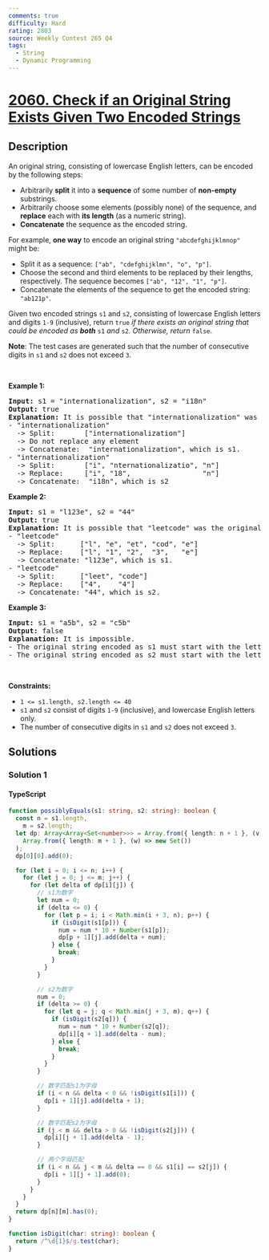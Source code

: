 ```yaml
---
comments: true
difficulty: Hard
rating: 2803
source: Weekly Contest 265 Q4
tags:
  - String
  - Dynamic Programming
---
```


<!-- problem:start -->

# [2060. Check if an Original String Exists Given Two Encoded Strings](https://leetcode.com/problems/check-if-an-original-string-exists-given-two-encoded-strings)

## Description

<!-- description:start -->

<p>An original string, consisting of lowercase English letters, can be encoded by the following steps:</p>

<ul>
	<li>Arbitrarily <strong>split</strong> it into a <strong>sequence</strong> of some number of <strong>non-empty</strong> substrings.</li>
	<li>Arbitrarily choose some elements (possibly none) of the sequence, and <strong>replace</strong> each with <strong>its length</strong> (as a numeric string).</li>
	<li><strong>Concatenate</strong> the sequence as the encoded string.</li>
</ul>

<p>For example, <strong>one way</strong> to encode an original string <code>&quot;abcdefghijklmnop&quot;</code> might be:</p>

<ul>
	<li>Split it as a sequence: <code>[&quot;ab&quot;, &quot;cdefghijklmn&quot;, &quot;o&quot;, &quot;p&quot;]</code>.</li>
	<li>Choose the second and third elements to be replaced by their lengths, respectively. The sequence becomes <code>[&quot;ab&quot;, &quot;12&quot;, &quot;1&quot;, &quot;p&quot;]</code>.</li>
	<li>Concatenate the elements of the sequence to get the encoded string: <code>&quot;ab121p&quot;</code>.</li>
</ul>

<p>Given two encoded strings <code>s1</code> and <code>s2</code>, consisting of lowercase English letters and digits <code>1-9</code> (inclusive), return <code>true</code><em> if there exists an original string that could be encoded as <strong>both</strong> </em><code>s1</code><em> and </em><code>s2</code><em>. Otherwise, return </em><code>false</code>.</p>

<p><strong>Note</strong>: The test cases are generated such that the number of consecutive digits in <code>s1</code> and <code>s2</code> does not exceed <code>3</code>.</p>

<p>&nbsp;</p>
<p><strong class="example">Example 1:</strong></p>

<pre>
<strong>Input:</strong> s1 = &quot;internationalization&quot;, s2 = &quot;i18n&quot;
<strong>Output:</strong> true
<strong>Explanation:</strong> It is possible that &quot;internationalization&quot; was the original string.
- &quot;internationalization&quot; 
  -&gt; Split:       [&quot;internationalization&quot;]
  -&gt; Do not replace any element
  -&gt; Concatenate:  &quot;internationalization&quot;, which is s1.
- &quot;internationalization&quot;
  -&gt; Split:       [&quot;i&quot;, &quot;nternationalizatio&quot;, &quot;n&quot;]
  -&gt; Replace:     [&quot;i&quot;, &quot;18&quot;,                 &quot;n&quot;]
  -&gt; Concatenate:  &quot;i18n&quot;, which is s2
</pre>

<p><strong class="example">Example 2:</strong></p>

<pre>
<strong>Input:</strong> s1 = &quot;l123e&quot;, s2 = &quot;44&quot;
<strong>Output:</strong> true
<strong>Explanation:</strong> It is possible that &quot;leetcode&quot; was the original string.
- &quot;leetcode&quot; 
  -&gt; Split:      [&quot;l&quot;, &quot;e&quot;, &quot;et&quot;, &quot;cod&quot;, &quot;e&quot;]
  -&gt; Replace:    [&quot;l&quot;, &quot;1&quot;, &quot;2&quot;,  &quot;3&quot;,   &quot;e&quot;]
  -&gt; Concatenate: &quot;l123e&quot;, which is s1.
- &quot;leetcode&quot; 
  -&gt; Split:      [&quot;leet&quot;, &quot;code&quot;]
  -&gt; Replace:    [&quot;4&quot;,    &quot;4&quot;]
  -&gt; Concatenate: &quot;44&quot;, which is s2.
</pre>

<p><strong class="example">Example 3:</strong></p>

<pre>
<strong>Input:</strong> s1 = &quot;a5b&quot;, s2 = &quot;c5b&quot;
<strong>Output:</strong> false
<strong>Explanation:</strong> It is impossible.
- The original string encoded as s1 must start with the letter &#39;a&#39;.
- The original string encoded as s2 must start with the letter &#39;c&#39;.
</pre>

<p>&nbsp;</p>
<p><strong>Constraints:</strong></p>

<ul>
	<li><code>1 &lt;= s1.length, s2.length &lt;= 40</code></li>
	<li><code>s1</code> and <code>s2</code> consist of digits <code>1-9</code> (inclusive), and lowercase English letters only.</li>
	<li>The number of consecutive digits in <code>s1</code> and <code>s2</code> does not exceed <code>3</code>.</li>
</ul>

<!-- description:end -->

## Solutions

<!-- solution:start -->

### Solution 1

<!-- tabs:start -->

#### TypeScript

```ts
function possiblyEquals(s1: string, s2: string): boolean {
  const n = s1.length,
    m = s2.length;
  let dp: Array<Array<Set<number>>> = Array.from({ length: n + 1 }, (v) =>
    Array.from({ length: m + 1 }, (w) => new Set())
  );
  dp[0][0].add(0);

  for (let i = 0; i <= n; i++) {
    for (let j = 0; j <= m; j++) {
      for (let delta of dp[i][j]) {
        // s1为数字
        let num = 0;
        if (delta <= 0) {
          for (let p = i; i < Math.min(i + 3, n); p++) {
            if (isDigit(s1[p])) {
              num = num * 10 + Number(s1[p]);
              dp[p + 1][j].add(delta + num);
            } else {
              break;
            }
          }
        }

        // s2为数字
        num = 0;
        if (delta >= 0) {
          for (let q = j; q < Math.min(j + 3, m); q++) {
            if (isDigit(s2[q])) {
              num = num * 10 + Number(s2[q]);
              dp[i][q + 1].add(delta - num);
            } else {
              break;
            }
          }
        }

        // 数字匹配s1为字母
        if (i < n && delta < 0 && !isDigit(s1[i])) {
          dp[i + 1][j].add(delta + 1);
        }

        // 数字匹配s2为字母
        if (j < m && delta > 0 && !isDigit(s2[j])) {
          dp[i][j + 1].add(delta - 1);
        }

        // 两个字母匹配
        if (i < n && j < m && delta == 0 && s1[i] == s2[j]) {
          dp[i + 1][j + 1].add(0);
        }
      }
    }
  }
  return dp[n][m].has(0);
}

function isDigit(char: string): boolean {
  return /^\d{1}$/g.test(char);
}
```

<!-- tabs:end -->

<!-- solution:end -->

<!-- problem:end -->
